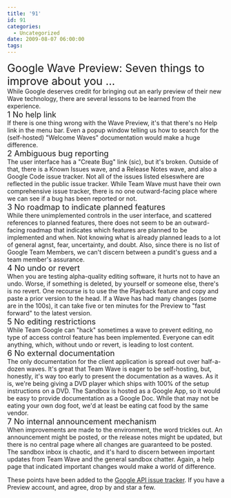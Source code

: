 ```yaml
---
title: '91'
id: 91
categories:
  - Uncategorized
date: 2009-08-07 06:00:00
tags:
---
```


<div><span style="font-size:180%;">Google Wave Preview: Seven things to improve about you ...
</span></div><div>
</div><div>While Google deserves credit for bringing out an early preview of their new Wave technology, there are several lessons to be learned from the experience. </div><div>
</div><div><span style="font-size:130%;">1 No help link</span>
</div><div>
</div><div>If there is one thing wrong with the Wave Preview, it's that there's no Help link in the menu bar. Even a popup window telling us how to search for the (self-hosted) "Welcome Waves" documentation would make a huge difference. </div><div>
</div><div><span style="font-size:130%;">2 Ambiguous bug reporting </span></div><div>
</div><div>The user interface has a "Create Bug" link (sic), but it's broken. Outside of that, there is a Known Issues wave, and a Release Notes wave, and also a Google Code issue tracker. Not all of the issues listed elseswhere are reflected in the public issue tracker. While Team Wave must have their own comprehensive issue tracker, there is no one outward-facing place where we can see if a bug has been reported or not.</div><div>
</div><div><span style="font-size:130%;">3 No roadmap to indicate planned features</span></div><div>
</div><div>While there unimplemented controls in the user interface, and scattered references to planned features, there does not seem to be an outward-facing roadmap that indicates which features are planned to be implemented and when. Not knowing what is already planned leads to a lot of general agnst, fear, uncertainty, and doubt. Also, since there is no list of Google Team Members, we can't discern between a pundit's guess and a team member's assurance. </div><div>
</div><div><span style="font-size:130%;">4 No undo or revert</span></div><div>
</div><div>When you are testing alpha-quality editing software, it hurts not to have an undo. Worse, if something is deleted, by yourself or someone else, there's is no revert. One recourse is to use the the Playback feature and copy and paste a prior version to the head. If a Wave has had many changes (some are in the 100s), it can take five or ten minutes for the Preview to "fast forward" to the latest version.</div><div>
</div><div><span style="font-size:130%;">5 No editing restrictions</span></div><div>
</div><div>While Team Google can "hack" sometimes a wave to prevent editing, no type of access control feature has been implemented. Everyone can edit anything, which, without undo or revert, is leading to lost content. </div><div>
</div><div><span style="font-size:130%;">6 No external documentation </span></div><div>
</div><div>The only documentation for the client application is spread out over half-a-dozen waves. It's great that Team Wave is eager to be self-hosting, but, honestly, it's way too early to present the documentation as a waves. As it is, we're being giving a DVD player which ships with 100% of the setup instructions on a DVD. The Sandbox is hosted as a Google App, so it would be easy to provide documentation as a Google Doc. While that may not be eating your own dog foot, we'd at least be eating cat food by the same vendor. </div><div>
</div><div><span style="font-size:130%;">7 No internal announcement mechanism </span></div><div>
</div><div>When improvements are made to the environment, the word trickles out. An announcement might be posted, or the release notes might be updated, but there is no central page where all changes are guaranteed to be posted. The sandbox inbox is chaotic, and it's hard to discern between important updates from Team Wave and the general sandbox chatter.  Again, a help page that indicated important changes would make a world of difference.

These points have been added to the [Google API issue tracker](http://code.google.com/p/google-wave-resources/issues/list). If you have a Preview account, and agree, drop by and star a few.

</div>